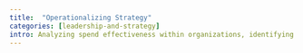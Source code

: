 ```yaml
---
title:  "Operationalizing Strategy"
categories: [leadership-and-strategy]
intro: Analyzing spend effectiveness within organizations, identifying contract renegotiation opportunities, and assisting with vendor selections.
---
```

